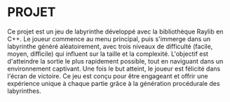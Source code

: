 # PROJET
 Ce projet est un jeu de labyrinthe développé avec la bibliothèque Raylib en C++. Le joueur commence au menu principal, puis s'immerge dans un labyrinthe généré aléatoirement, avec trois niveaux de difficulté (facile, moyen, difficile) qui influent sur la taille et la complexité. L'objectif est d'atteindre la sortie le plus rapidement possible, tout en naviguant dans un environnement captivant. Une fois le but atteint, le joueur est félicité dans l'écran de victoire. Ce jeu est conçu pour être engageant et offrir une expérience unique à chaque partie grâce à la génération procédurale des labyrinthes.

